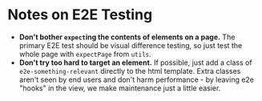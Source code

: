# Notes on E2E Testing

* **Don't bother `expect`ing the contents of elements on a page.** The primary E2E test should be visual difference testing, so just test the whole page with `expectPage` from `utils`.
* **Don't try too hard to target an element.** If possible, just add a class of `e2e-something-relevant` directly to the html template. Extra classes aren't seen by end users and don't harm performance - by leaving e2e "hooks" in the view, we make maintenance just a little easier.
